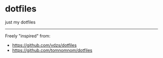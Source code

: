 # dotfiles
just my dotfiles

---

Freely "inspired" from:
* https://github.com/vdzs/dotfiles
* https://github.com/tomnomnom/dotfiles
